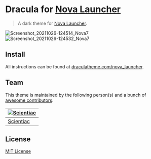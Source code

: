 # Dracula for [Nova Launcher](https://novalauncher.com/)

> A dark theme for [Nova Launcher](https://novalauncher.com/).
> 
![Screenshot_20211026-124514_Nova7](https://user-images.githubusercontent.com/58177655/138829346-4f50ef87-9ec9-4a0b-90ae-ddb9c3959a17.png)
![Screenshot_20211026-124532_Nova7](https://user-images.githubusercontent.com/58177655/138829356-a8bc5f31-6b27-4f7c-a452-fbef21c60b89.png)


## Install

All instructions can be found at [draculatheme.com/nova_launcher](https://draculatheme.com/nova_launcher).

## Team

This theme is maintained by the following person(s) and a bunch of [awesome contributors](https://github.com/dracula/template/graphs/contributors).

[![Scientiac](https://github.com/scientiac.png?size=100)](https://github.com/scientiac) |
--- |
[Scientiac](https://github.com/scientiac/) |

## License

[MIT License](./LICENSE)
